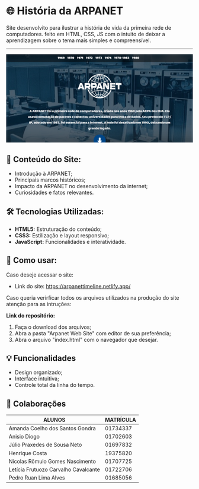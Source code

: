  # 🌐 História da ARPANET

Site desenvolvito para ilustrar a história de vida da primeira rede de computadores. feito em HTML, CSS, JS com o intuito de deixar a aprendizagem sobre o tema mais simples e compreensível.

---

![Tela principal](src/images/Print_Landing_Page.webp)

## 📜 Conteúdo do Site:

- Introdução à ARPANET;
- Principais marcos históricos;
- Impacto da ARPANET no desenvolvimento da internet;
- Curiosidades e fatos relevantes.



## 🛠 Tecnologias Utilizadas:

- **HTML5:** Estruturação do conteúdo;
- **CSS3:** Estilização e layout responsivo;
- **JavaScript:** Funcionalidades e interatividade.

## 🧭 Como usar:

Caso deseje acessar o site:
- Link do site: https://arpanettimeline.netlify.app/

Caso queria verirficar todos os arquivos utilizados na produção do site atenção para as intruções:

**Link do repositório:**

1. Faça o download dos arquivos;
2. Abra a pasta "Arpanet Web Site" com editor de sua preferência;
3. Abra o arquivo "index.html" com o navegador que desejar.

## 💡 Funcionalidades

- Design organizado;
- Interface intuitiva;
- Controle total da linha do tempo.

## 🤝 Colaborações

 ALUNOS | MATRÍCULA
------- | ------
Amanda Coelho dos Santos Gondra | 01734337
Anisio Diogo | 01702603
Júlio Praxedes de Sousa Neto | 01697832
Henrique Costa | 19375820
Nicolas Rômulo Gomes Nascimento | 01707725
Letícia Frutuozo Carvalho Cavalcante | 01722706
Pedro Ruan Lima Alves | 01685056


